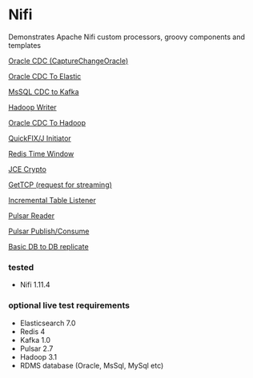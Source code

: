 # Nifi
Demonstrates Apache Nifi custom processors, groovy components and templates

[Oracle CDC (CaptureChangeOracle)](java/nifi-cdc/README.md)

[Oracle CDC To Elastic](templates/oracle-cdc-to-elastic/README.md)

[MsSQL CDC to Kafka](templates/mssql-to-kafka/README.md)

[Hadoop Writer](java/nifi-hadoop-customs/README.md)

[Oracle CDC To Hadoop](templates/oracle-cdc-to-hdfs/README.md)

[QuickFIX/J Initiator](java/nifi-quickfix/README.md)

[Redis Time Window](java/nifi-redis/README.md)

[JCE Crypto](java/nifi-std/README.md)

[GetTCP (request for streaming)](java/nifi-std/README.md)

[Incremental Table Listener](templates/incremental-table-listener/README.md)

[Pulsar Reader](java/nifi-pulsar-bundle-master/README.md)

[Pulsar Publish/Consume](java/nifi-pulsar-bundle-master/README.md)

[Basic DB to DB replicate](templates/db-to-db-basic-replicate/README.md)

### tested
- Nifi 1.11.4

### optional live test requirements 
- Elasticsearch 7.0
- Redis 4
- Kafka 1.0
- Pulsar 2.7
- Hadoop 3.1
- RDMS database (Oracle, MsSql, MySql etc)


